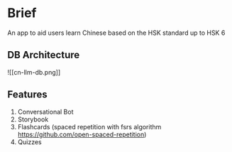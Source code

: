 # Brief

An app to aid users learn Chinese based on the HSK standard up to HSK 6

## DB Architecture

![[cn-llm-db.png]]

## Features

1. Conversational Bot
2. Storybook
3. Flashcards (spaced repetition with fsrs algorithm https://github.com/open-spaced-repetition)
4. Quizzes
